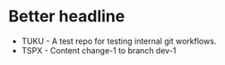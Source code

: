 # Better headline

* TUKU - A test repo for testing internal git workflows.
* TSPX - Content change-1 to branch dev-1
